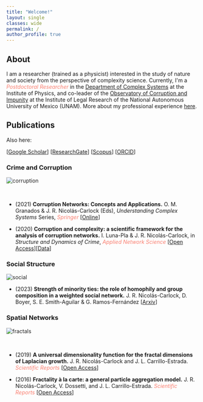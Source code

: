 ```yaml
---
title: "Welcome!"
layout: single
classes: wide
permalink: /
author_profile: true
---
```


## About

I am a researcher (trained as a physicist) interested in the study of nature and society from the perspective of complexity science. Currently, I'm a <span style="color:Salmon">_Postdoctoral Researcher_</span> in the [Department of Complex Systems](https://www.fisica.unam.mx/organizacion/personal.php?id=721&lang=en) at the Institute of Physics, and co-leader of the [Observatory of Corruption and Impunity](https://oci.juridicas.unam.mx/) at the Institute of Legal Research of the National Autonomous University of Mexico (UNAM). More about my professional experience [here](https://jrncarlock.github.io/cv/). 

<!--
## Contact information
-->

## Publications

Also here:

\[[Google Scholar](https://scholar.google.com/citations?user=Tpqh9iwAAAAJ&hl=en)\] 
\[[ResearchGate](https://www.researchgate.net/profile/J_Nicolas-Carlock)\] 
\[[Scopus](https://www.scopus.com/authid/detail.uri?authorId=57074110400)\] 
\[[ORCID](http://orcid.org/0000-0003-4065-372X)\]

### Crime and Corruption

<img src="{{ site.url }}{{ site.baseurl }}/assets/images/banner1.png" alt="corruption" class="full" style="opacity:0.95;filter:alpha(opacity=95);">

&nbsp;

* (2021) **Corruption Networks: Concepts and Applications.** O. M. Granados & J. R. Nicolás-Carlock (Eds), _Understanding Complex Systems_ Series, <span style="color:Salmon">*Springer*</span> \[[Online](https://doi.org/10.1007/978-3-030-81484-7)\]

* (2020) **Corruption and complexity: a scientific framework for the analysis of corruption networks.** I. Luna-Pla & J. R. Nicolás-Carlock, in _Structure and Dynamics of Crime_, <span style="color:Salmon">*Applied Network Science*</span> \[[Open Access](https://doi.org/10.1007/s41109-020-00258-2)\]\[[Data](https://doi.org/10.6084/m9.figshare.12830561)\]

<!--
| <a href="https://doi.org/10.1007/978-3-030-81484-7"> <img src="{{ site.url }}{{ site.baseurl }}/assets/images/corruption_book.jpg" width="150"> </a>|
-->

### Social Structure

<img src="{{ site.url }}{{ site.baseurl }}/assets/images/banner3.png" alt="social" class="full" style="opacity:0.95;filter:alpha(opacity=95);">

* (2023) **Strength of minority ties: the role of homophily and group composition in a weighted social network.** J. R. Nicolás-Carlock, D. Boyer, S. E. Smith-Aguilar & G. Ramos-Fernández \[[Arxiv](https://arxiv.org/abs/2311.06384)\]

### Spatial Networks

<img src="{{ site.url }}{{ site.baseurl }}/assets/images/banner2.png" alt="fractals" class="full" style="opacity:0.95;filter:alpha(opacity=95);">

&nbsp;

* (2019) **A universal dimensionality function for the fractal dimensions of Laplacian growth.** J. R. Nicolás-Carlock and J. L. Carrillo-Estrada. <span style="color:Salmon">*Scientific Reports*</span> \[[Open Access](https://doi.org/10.1038/s41598-018-38084-3)\]

* (2016) **Fractality à la carte: a general particle aggregation model.** J. R. Nicolás-Carlock, V. Dossetti, and J. L. Carrillo-Estrada. <span style="color:Salmon">*Scientific Reports*</span> \[[Open Access](https://doi.org/10.1038/srep19505)\]

<!--
## Complexity Science
-->
